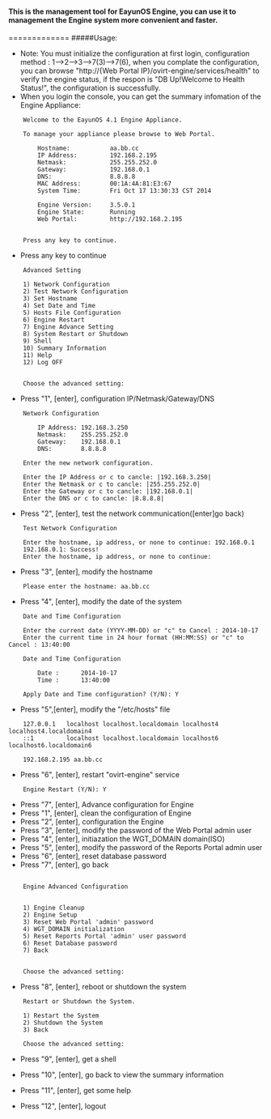 #### This is the management tool for EayunOS Engine, you can use it to management the Engine system more convenient and faster.
=============
#####Usage:
* Note: You must initialize the configuration at first login, configuration method : 1-->2-->3-->7(3)-->7(6), when you complate the configuration, you can browse "http://{Web Portal IP}/ovirt-engine/services/health" to verify the engine status, if the respon is "DB Up!Welcome to Health Status!", the configuration is successfully. 
* When you login the console, you can get the summary infomation of the Engine Appliance:
```
    Welcome to the EayunOS 4.1 Engine Appliance.
    
    To manage your appliance please browse to Web Portal.
    
    	Hostname:		    aa.bb.cc
    	IP Address:		    192.168.2.195
    	Netmask:		    255.255.252.0
    	Gateway:		    192.168.0.1
    	DNS:                8.8.8.8
    	MAC Address:	    00:1A:4A:81:E3:67
    	System Time:        Fri Oct 17 13:30:33 CST 2014
    	
    	Engine Version:		3.5.0.1
    	Engine State:		Running
    	Web Portal:		    http://192.168.2.195
    
    
    Press any key to continue.
```

* Press any key to continue

```
    Advanced Setting
    
    1) Network Configuration
    2) Test Network Configuration
    3) Set Hostname
    4) Set Date and Time
    5) Hosts File Configuration
    6) Engine Restart
    7) Engine Advance Setting
    8) System Restart or Shutdown
    9) Shell
    10) Summary Information
    11) Help
    12) Log OFF
    
    
    Choose the advanced setting: 
```

* Press "1", [enter], configuration IP/Netmask/Gateway/DNS

```
    Network Configuration
    
    	IP Address:	192.168.3.250
    	Netmask:	255.255.252.0
    	Gateway:	192.168.0.1
    	DNS:		8.8.8.8
    
    Enter the new network configuration.
    
    Enter the IP Address or c to cancle: |192.168.3.250| 
    Enter the Netmask or c to cancle: |255.255.252.0| 
    Enter the Gateway or c to cancle: |192.168.0.1| 
    Enter the DNS or c to cancle: |8.8.8.8| 

```

* Press "2", [enter], test the network communication([enter]go back)

```
    Test Network Configuration
    
    Enter the hostname, ip address, or none to continue: 192.168.0.1
    192.168.0.1: Success!
    Enter the hostname, ip address, or none to continue:
```

* Press "3", [enter], modify the hostname

```
    Please enter the hostname: aa.bb.cc
```

* Press "4", [enter], modify the date of the system

```
    Date and Time Configuration
    
    Enter the current date (YYYY-MM-DD) or "c" to Cancel : 2014-10-17
    Enter the current time in 24 hour format (HH:MM:SS) or "c" to Cancel : 13:40:00

    Date and Time Configuration
    
    	Date :		2014-10-17
    	Time :		13:40:00
    
    Apply Date and Time configuration? (Y/N): Y
```

* Press "5",[enter], modify the "/etc/hosts" file

```
    127.0.0.1   localhost localhost.localdomain localhost4 localhost4.localdomain4
    ::1         localhost localhost.localdomain localhost6 localhost6.localdomain6
    
    192.168.2.195 aa.bb.cc
```

* Press "6", [enter], restart "ovirt-engine" service

```
    Engine Restart (Y/N): Y
```

* Press "7", [enter], Advance configuration for Engine
 * Press "1", [enter], clean the configuration of Engine
 * Press "2", [enter], configuration the Engine
 * Press "3", [enter], modify the password of the Web Portal admin user
 * Press "4", [enter], initiazation the WGT_DOMAIN domain(ISO)
 * Press "5", [enter], modify the password of the Reports Portal admin user
 * Press "6", [enter], reset database password
 * Press "7", [enter], go back
```

    Engine Advanced Configuration
    
    
    1) Engine Cleanup 
    2) Engine Setup 
    3) Reset Web Portal 'admin' password 
    4) WGT_DOMAIN initialization
    5) Reset Reports Portal 'admin' user password
    6) Reset Database password
    7) Back
    
    
    Choose the advanced setting:
```

* Press "8", [enter], reboot or shutdown the system

```
    Restart or Shutdown the System.
    
    1) Restart the System 
    2) Shutdown the System
    3) Back
    
    Choose the advanced setting: 
```

* Press "9", [enter], get a shell

* Press "10", [enter], go back to view the summary information

* Press "11", [enter], get some help

* Press "12", [enter], logout
